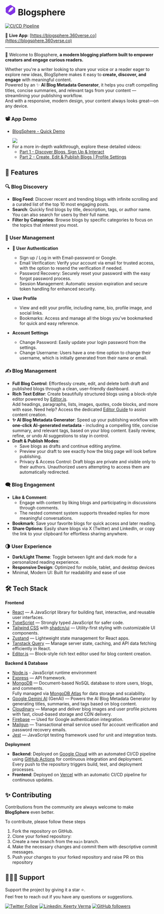# <img src="https://raw.githubusercontent.com/keertyverma/blogsphere/refs/heads/main/client/public/assets/images/logo.svg" width="35" alt="Logo" /> Blogsphere

[![CI/CD Pipeline](https://img.shields.io/github/actions/workflow/status/keertyverma/blogsphere/backend-ci-cd.yml?label=Backend%20CI/CD%20Pipeline)](https://github.com/keertyverma/blogsphere/actions/workflows/backend-ci-cd.yml)

🔗 **Live App**: [https://blogsphere.360verse.co](https://blogsphere.360verse.co)

<hr />

👋 Welcome to Blogsphere, <strong>a modern blogging platform built to empower creators and engage curious readers.</strong>

Whether you're a writer looking to share your voice or a reader eager to explore new ideas, BlogSphere makes it easy to <strong>create, discover, and engage</strong> with meaningful content.
<br>Powered by an ✨ <strong>AI Blog Metadata Generator</strong>, it helps you craft compelling titles, concise summaries, and relevant tags from your content — streamlining your publishing workflow.
<br>And with a responsive, modern design, your content always looks great—on any device.

### 📽️ App Demo

- <div>
    <a href="https://www.loom.com/share/f5f402acfd96478a8e4653dffb2eea9d">
      <p>BlogSphere - Quick Demo</p>
    </a>
    <a href="https://www.loom.com/share/f5f402acfd96478a8e4653dffb2eea9d">
      <img style="max-width:400px;" src="https://cdn.loom.com/sessions/thumbnails/f5f402acfd96478a8e4653dffb2eea9d-562337a6286acfb7-full-play.gif">
    </a>
  </div>
- For a more in-depth walkthrough, explore these detailed videos:
  - [Part 1 - Discover Blogs, Sign Up & Interact ](https://www.youtube.com/watch?v=SgRE1Oa-Jgc)
  - [Part 2 - Create, Edit & Publish Blogs | Profile Settings](https://www.youtube.com/watch?v=Q6PeqZPGLbk)

## 🚀 Features

### 🔍 Blog Discovery

- **Blog Feed**: Discover recent and trending blogs with infinite scrolling and a curated list of the top 10 most engaging posts.
- **Search**: Quickly find blogs by title, description, tags, or author name. You can also search for users by their full name.
- **Filter by Categories**: Browse blogs by specific categories to focus on the topics that interest you most.

### 👤 User Management

- **🔐 User Authentication**

  - Sign up / Log in with Email-password or Google.
  - Email Verification: Verify your account via email for trusted access, with the option to resend the verification if needed.
  - Password Recovery: Securely reset your password with the easy forgot password process.
  - Session Management: Automatic session expiration and secure token handling for enhanced security.

- **User Profile**
  - View and edit your profile, including name, bio, profile image, and social links.
  - Bookmarks: Access and manage all the blogs you've bookmarked for quick and easy reference.
- **Account Settings**
  - Change Password: Easily update your login password from the settings.
  - Change Username: Users have a one-time option to change their username, which is initially generated from their name or email.

### ✍️ Blog Management

- **Full Blog Control**: Effortlessly create, edit, and delete both draft and published blogs through a clean, user-friendly dashboard.
- **Rich Text Editor**: Create beautifully structured blogs using a block-style editor powered by [Editor.js](https://editorjs.io/).<br>Add headings, paragraphs, lists, images, quotes, code blocks, and more with ease. Need help? Access the dedicated [Editor Guide](https://blogsphere.360verse.co/editor-guide) to assist content creation.
- **✨ AI Blog Metadata Generator**: Speed up your publishing workflow with **one-click AI-generated metadata** - including a compelling title, concise summary, and relevant tags, based on your blog content. Easily review, refine, or undo AI suggestions to stay in control.
- **Draft & Publish Modes**:
  - Save blogs as drafts and continue editing anytime.
  - Preview your draft to see exactly how the blog page will look before publishing.
  - Privacy & Access Control: Draft blogs are private and visible only to their authors. Unauthorized users attempting to access them are automatically redirected.

### 🗨️ Blog Engagement

- **Like & Comment**:
  - Engage with content by liking blogs and participating in discussions through comments.
  - The nested comment system supports threaded replies for more meaningful conversations.
- **Bookmark**: Save your favorite blogs for quick access and later reading.
- **Share Options**: Easily share blogs via X (Twitter) and LinkedIn, or copy the link to your clipboard for effortless sharing anywhere.

### 🌗 User Experience

- **Dark/Light Theme**: Toggle between light and dark mode for a personalized reading experience.
- **Responsive Design**: Optimized for mobile, tablet, and desktop devices
- Minimal, Modern UI: Built for readability and ease of use

## 🛠️ Tech Stack

**Frontend**

- [React](https://react.dev/) — A JavaScript library for building fast, interactive, and reusable user interfaces.
- [TypeScript](https://www.typescriptlang.org/) — Strongly typed JavaScript for safer code.
- [Tailwind CSS](https://tailwindcss.com/) with [shadcn/ui](https://ui.shadcn.com/) — Utility-first styling with customizable UI components.
- [Zustand](https://zustand-demo.pmnd.rs/) — Lightweight state management for React apps.
- [Tanstack Query](https://tanstack.com/query/latest) — Manage server state, caching, and API data fetching efficiently in React.
- [Editor.js](https://editorjs.io/) — Block-style rich text editor used for blog content creation.

**Backend & Database**

- [Node.js](https://nodejs.org/) - JavaScript runtime environment
- [Express](https://expressjs.com/) — API framework.
- [MongoDB](https://www.mongodb.com/) — Document-based NoSQL database to store users, blogs, and comments.<br> Fully managed via [MongoDB Atlas](https://www.mongodb.com/atlas) for data storage and scalability.
- [Google Gemini AI](<(https://gemini.google/about/?hl=en-IN)>) (GenAI) — Powers the AI Blog Metadata Generator by generating titles, summaries, and tags based on blog content.
- [Cloudinary](https://cloudinary.com/) — Manage and deliver blog images and user profile pictures with fast, cloud-based storage and CDN delivery.
- [Firebase](https://firebase.google.com/) — Used for Google authentication integration.
- [Mailgun](https://www.mailgun.com/) — Transactional email service used for account verification and password recovery emails.
- [Jest](https://jestjs.io/) — JavaScript testing framework used for unit and integration tests.

**Deployment**

- **Backend**: Deployed on [Google Cloud](https://cloud.google.com/) with an automated CI/CD pipeline using [GitHub Actions](https://github.com/features/actions) for continuous integration and deployment. <br>Every push to the repository triggers build, test, and deployment processes.
- **Frontend**: Deployed on [Vercel](https://vercel.com/) with an automatic CI/CD pipeline for continuous updates.

## ✨ Contributing

Contributions from the community are always welcome to make **BlogSphere** even better.

To contribute, please follow these steps

1. Fork the repository on GitHub.
2. Clone your forked repository:
3. Create a new branch from the `main` branch.
4. Make the necessary changes and commit them with descriptive commit messages.
5. Push your changes to your forked repository and raise PR on this repository

## 💖👩‍💻 Support

Support the project by giving it a star ⭐.
<br> Feel free to reach out if you have any questions or suggestions.

[![Twitter Follow](https://img.shields.io/twitter/follow/KeertyVerma?style=social)](https://twitter.com/KeertyVerma)
[![Linkedin: Keerty Verma](https://img.shields.io/badge/-Keerty%20Verma-blue?style=flat-square&logo=Linkedin&logoColor=white&link=https://www.linkedin.com/in/keertyverma/)](https://www.linkedin.com/in/keertyverma/)
[![GitHub followers](https://img.shields.io/github/followers/keertyverma?style=social)](https://github.com/keertyverma)
